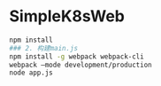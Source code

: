# SimpleK8sWeb

```sh
npm install
### 2. 构建main.js
npm install -g webpack webpack-cli
webpack –mode development/production
node app.js
```